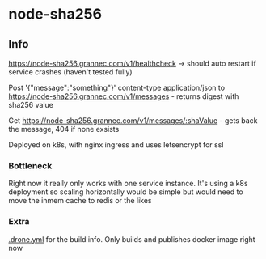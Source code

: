# node-sha256


## Info

https://node-sha256.grannec.com/v1/healthcheck -> should auto restart if service crashes (haven't tested fully)

Post '{"message":"something"}' content-type application/json to https://node-sha256.grannec.com/v1/messages - returns digest with sha256 value

Get https://node-sha256.grannec.com/v1/messages/:shaValue - gets back the message, 404 if none exsists

Deployed on k8s, with nginx ingress and uses letsencrypt for ssl


### Bottleneck

Right now it really only works with one service instance. It's using a k8s deployment so scaling horizontally would be simple but would need to move the inmem cache to redis or the likes



### Extra

[.drone.yml](.drone.yml) for the build info. Only builds and publishes docker image right now
